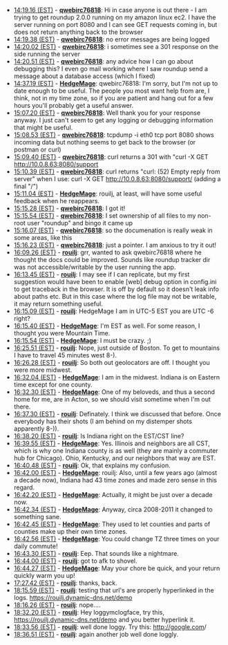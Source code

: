 * <a href="#14:19.16" id="14:19.16">14:19.16 (EST)</a> - __[qwebirc76818](https://github.com/qwebirc76818)__: Hi in case anyone is out there - I am trying to get roundup 2.0.0 running on my amazon linux ec2. I have the server running on port 8080 and I can see GET requests coming in, but does not return anything back to the browser
* <a href="#14:19.38" id="14:19.38">14:19.38 (EST)</a> - __[qwebirc76818](https://github.com/qwebirc76818)__: no error messages are being logged
* <a href="#14:20.02" id="14:20.02">14:20.02 (EST)</a> - __[qwebirc76818](https://github.com/qwebirc76818)__: i sometimes see a 301 response  on the side running the server
* <a href="#14:20.51" id="14:20.51">14:20.51 (EST)</a> - __[qwebirc76818](https://github.com/qwebirc76818)__: any advice how I can go about debugging this? I even go mail working where I saw roundup send a message about a database access (which I fixed)
* <a href="#14:37.19" id="14:37.19">14:37.19 (EST)</a> - __[HedgeMage](https://github.com/HedgeMage)__: qwebirc76818: I'm sorry, but I'm not up to date enough to be useful.  The people you most want help from are, I think, not in my time zone, so if you are patient and hang out for a few hours you'll probably get a useful answer.
* <a href="#15:07.20" id="15:07.20">15:07.20 (EST)</a> - __[qwebirc76818](https://github.com/qwebirc76818)__: Well thank you for your response anyway. I just can't seem to get any logging or debugging information that might be useful.
* <a href="#15:08.53" id="15:08.53">15:08.53 (EST)</a> - __[qwebirc76818](https://github.com/qwebirc76818)__: tcpdump -i eth0 tcp port 8080 shows incoming data but nothing seems to get back to the browser (or postman or curl)
* <a href="#15:09.40" id="15:09.40">15:09.40 (EST)</a> - __[qwebirc76818](https://github.com/qwebirc76818)__: curl returns a 301 with "curl -X GET http://10.0.8.63:8080/support
* <a href="#15:10.39" id="15:10.39">15:10.39 (EST)</a> - __[qwebirc76818](https://github.com/qwebirc76818)__: curl returns "curl: (52) Empty reply from server" when I use:  curl -X GET http://10.0.8.63:8080/support/   (adding a final "/")
* <a href="#15:11.04" id="15:11.04">15:11.04 (EST)</a> - __[HedgeMage](https://github.com/HedgeMage)__: rouilj, at least, will have some useful feedback when he reappears.
* <a href="#15:15.28" id="15:15.28">15:15.28 (EST)</a> - __[qwebirc76818](https://github.com/qwebirc76818)__: I got it!
* <a href="#15:15.54" id="15:15.54">15:15.54 (EST)</a> - __[qwebirc76818](https://github.com/qwebirc76818)__: I set ownership of all files to my non-root user "roundup" and bingo it came up
* <a href="#15:16.07" id="15:16.07">15:16.07 (EST)</a> - __[qwebirc76818](https://github.com/qwebirc76818)__: so the documenation is really weak in some areas, like this
* <a href="#15:16.23" id="15:16.23">15:16.23 (EST)</a> - __[qwebirc76818](https://github.com/qwebirc76818)__: just a pointer. I am anxious to try it out!
* <a href="#16:09.26" id="16:09.26">16:09.26 (EST)</a> - __[rouilj](https://github.com/rouilj)__: grr, wanted to ask qwebirc76818 where he thought the docs could be improved. Sounds like roundup tracker dir was not accessible/writable by the user running the app.
* <a href="#16:13.45" id="16:13.45">16:13.45 (EST)</a> - __[rouilj](https://github.com/rouilj)__: I may see if I can replicate, but my first suggestion would have been to enable [web] debug option in config.ini to get traceback in the browser. It is off by default so it doesn't leak info about paths etc. But in this case where the log file may not be writable, it may return something useful.
* <a href="#16:15.09" id="16:15.09">16:15.09 (EST)</a> - __[rouilj](https://github.com/rouilj)__: HedgeMage I am in UTC-5 EST you are UTC -6 right?
* <a href="#16:15.40" id="16:15.40">16:15.40 (EST)</a> - __[HedgeMage](https://github.com/HedgeMage)__: I'm EST as well.  For some reason, I thought you were Mountain Time.
* <a href="#16:15.54" id="16:15.54">16:15.54 (EST)</a> - __[HedgeMage](https://github.com/HedgeMage)__: I must be crazy. ;)
* <a href="#16:25.51" id="16:25.51">16:25.51 (EST)</a> - __[rouilj](https://github.com/rouilj)__: Nope, just outside of Boston. To get to mountains I have to travel 45 minutes west 8-).
* <a href="#16:26.28" id="16:26.28">16:26.28 (EST)</a> - __[rouilj](https://github.com/rouilj)__: So both out geolocators are off. I thought you were more midwest.
* <a href="#16:32.04" id="16:32.04">16:32.04 (EST)</a> - __[HedgeMage](https://github.com/HedgeMage)__: I am in the midwest.  Indiana is on Eastern time except for one county.
* <a href="#16:32.30" id="16:32.30">16:32.30 (EST)</a> - __[HedgeMage](https://github.com/HedgeMage)__: One of my beloveds, and thus a second home for me, are in Acton, so we should visit sometime when I'm out there.
* <a href="#16:37.30" id="16:37.30">16:37.30 (EST)</a> - __[rouilj](https://github.com/rouilj)__: Definately. I think we discussed that before. Once everybody has their shots (I am behind on my distemper shots apparently 8-)).
* <a href="#16:38.20" id="16:38.20">16:38.20 (EST)</a> - __[rouilj](https://github.com/rouilj)__: Is Indiana right on the EST/CST line?
* <a href="#16:39.55" id="16:39.55">16:39.55 (EST)</a> - __[HedgeMage](https://github.com/HedgeMage)__: Yes.  Illinois and neighbors are all CST, which is why one Indiana county is as well (they are mainly a commuter hub for Chicago).  Ohio, Kentucky, and our neighbors that way are EST.
* <a href="#16:40.48" id="16:40.48">16:40.48 (EST)</a> - __[rouilj](https://github.com/rouilj)__: Ok, that explains my confusion.
* <a href="#16:42.00" id="16:42.00">16:42.00 (EST)</a> - __[HedgeMage](https://github.com/HedgeMage)__: rouilj: Also, until a few years ago (almost a decade now), Indiana had 43 time zones and made zero sense in this regard.
* <a href="#16:42.20" id="16:42.20">16:42.20 (EST)</a> - __[HedgeMage](https://github.com/HedgeMage)__: Actually, it might be just over a decade now.
* <a href="#16:42.34" id="16:42.34">16:42.34 (EST)</a> - __[HedgeMage](https://github.com/HedgeMage)__: Anyway, circa 2008-2011 it changed to something sane.
* <a href="#16:42.45" id="16:42.45">16:42.45 (EST)</a> - __[HedgeMage](https://github.com/HedgeMage)__: They used to let counties and parts of counties make up their own time zones.
* <a href="#16:42.56" id="16:42.56">16:42.56 (EST)</a> - __[HedgeMage](https://github.com/HedgeMage)__: You could change TZ three times on your daily commute!
* <a href="#16:43.30" id="16:43.30">16:43.30 (EST)</a> - __[rouilj](https://github.com/rouilj)__: Eep. That sounds like a nightmare.
* <a href="#16:44.00" id="16:44.00">16:44.00 (EST)</a> - __[rouilj](https://github.com/rouilj)__: got to afk to shovel.
* <a href="#16:44.27" id="16:44.27">16:44.27 (EST)</a> - __[HedgeMage](https://github.com/HedgeMage)__: May your chore be quick, and your return quickly warm you up!
* <a href="#17:27.42" id="17:27.42">17:27.42 (EST)</a> - __[rouilj](https://github.com/rouilj)__: thanks, back.
* <a href="#18:15.59" id="18:15.59">18:15.59 (EST)</a> - __[rouilj](https://github.com/rouilj)__: testing that url's are properly hyperlinked in the logs. https://rouilj.dynamic-dns.net/demo
* <a href="#18:16.26" id="18:16.26">18:16.26 (EST)</a> - __[rouilj](https://github.com/rouilj)__: nope....
* <a href="#18:32.20" id="18:32.20">18:32.20 (EST)</a> - __[rouilj](https://github.com/rouilj)__: Hey loggymclogface, try this, <https://rouilj.dynamic-dns.net/demo> and you better hyperlink it.
* <a href="#18:33.56" id="18:33.56">18:33.56 (EST)</a> - __[rouilj](https://github.com/rouilj)__: well done loggy. Try this: <http://google.com>/
* <a href="#18:36.51" id="18:36.51">18:36.51 (EST)</a> - __[rouilj](https://github.com/rouilj)__: again another job well done loggly.
